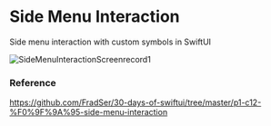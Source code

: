 # Side Menu Interaction

Side menu interaction with custom symbols in SwiftUI

![SideMenuInteractionScreenrecord1](https://user-images.githubusercontent.com/3436468/98337708-fe85a080-2043-11eb-9f13-06850d57349b.gif)

### Reference

https://github.com/FradSer/30-days-of-swiftui/tree/master/p1-c12-%F0%9F%9A%95-side-menu-interaction
